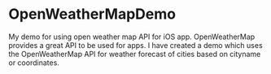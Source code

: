 # OpenWeatherMapDemo
My demo for using open weather map API for iOS app.
OpenWeatherMap provides a great API to be used for apps. I have created a demo which uses the OpenWeatherMap API for weather forecast of cities based on cityname or coordinates.
